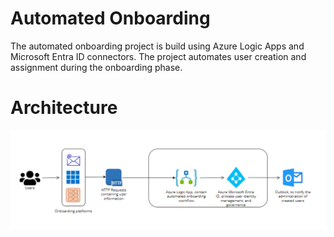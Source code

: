 # Automated Onboarding 
The automated onboarding project is build using Azure Logic Apps and Microsoft Entra ID connectors. The project automates user creation and assignment during the onboarding phase.

# Architecture

![architecture](https://github.com/Enzeiy/Azure-Projects/blob/main/Automated%20Onboarding%20/Images/OnboardingProjectcpng.png)
